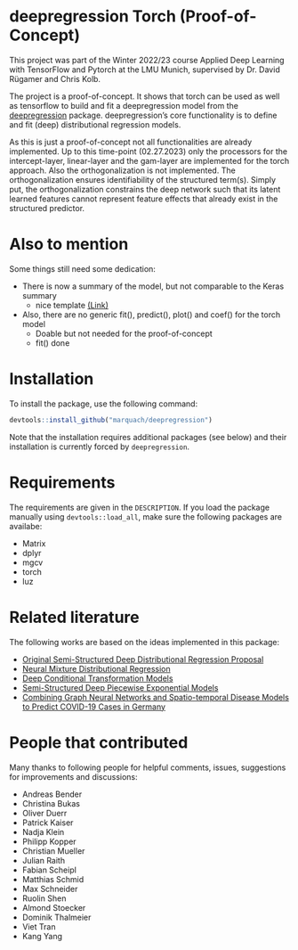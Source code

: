 
# deepregression Torch (Proof-of-Concept)

This project was part of the Winter 2022/23 course Applied Deep Learning with TensorFlow and Pytorch at the LMU Munich, supervised by Dr. David Rügamer and Chris Kolb.

The project is a proof-of-concept. It shows that torch can be used as well as tensorflow to build and fit a deepregression model from the [deepregression](https://github.com/davidruegamer/deepregression) package.
deepregression’s core functionality is to define and fit (deep) distributional regression models. 

As this is just a proof-of-concept not all functionalities are already implemented.
Up to this time-point (02.27.2023) only the processors for the intercept-layer, linear-layer and the gam-layer are implemented for the torch approach.
Also the orthogonalization is not implemented. The orthogonalization ensures identifiability of the structured term(s). 
Simply put, the orthogonalization constrains the deep network such that its latent learned features cannot
represent feature effects that already exist in the structured predictor.

# Also to mention

Some things still need some dedication:

  - There is now a summary of the model, but not comparable to the Keras summary 
    - nice template [(Link)](https://github.com/TylerYep/torchinfo)
  - Also, there are no generic fit(), predict(), plot() and coef() for the torch model
    - Doable but not needed for the proof-of-concept
    - fit() done

# Installation

To install the package, use the following command:
``` r
devtools::install_github("marquach/deepregression")
```
Note that the installation requires additional packages (see below) and their installation is currently forced by `deepregression`.

# Requirements

The requirements are given in the `DESCRIPTION`. If you load the package manually using `devtools::load_all`, make sure the following packages are availabe:

  - Matrix
  - dplyr
  - mgcv
  - torch
  - luz

# Related literature

The following works are based on the ideas implemented in this package:

* [Original Semi-Structured Deep Distributional Regression Proposal](https://arxiv.org/abs/2002.05777)
* [Neural Mixture Distributional Regression](https://arxiv.org/abs/2010.06889)
* [Deep Conditional Transformation Models](https://arxiv.org/abs/2010.07860)
* [Semi-Structured Deep Piecewise Exponential Models](https://arxiv.org/abs/2011.05824)
* [Combining Graph Neural Networks and Spatio-temporal Disease Models to Predict COVID-19 Cases in Germany](https://arxiv.org/abs/2101.00661)

# People that contributed

Many thanks to following people for helpful comments, issues, suggestions for improvements and discussions: 

* Andreas Bender
* Christina Bukas
* Oliver Duerr
* Patrick Kaiser
* Nadja Klein
* Philipp Kopper
* Christian Mueller
* Julian Raith
* Fabian Scheipl
* Matthias Schmid
* Max Schneider
* Ruolin Shen
* Almond Stoecker
* Dominik Thalmeier
* Viet Tran
* Kang Yang
